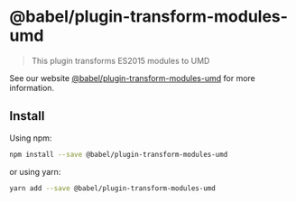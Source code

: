 # @babel/plugin-transform-modules-umd

> This plugin transforms ES2015 modules to UMD

See our website [@babel/plugin-transform-modules-umd](https://new.babeljs.io/docs/en/next/babel-plugin-transform-modules-umd.html) for more information.

## Install

Using npm:

```sh
npm install --save @babel/plugin-transform-modules-umd
```

or using yarn:

```sh
yarn add --save @babel/plugin-transform-modules-umd
```
